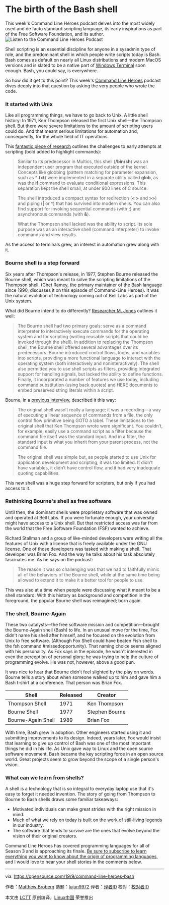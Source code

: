 [#]: collector: (lujun9972)
[#]: translator: ( )
[#]: reviewer: ( )
[#]: publisher: ( )
[#]: url: ( )
[#]: subject: (The birth of the Bash shell)
[#]: via: (https://opensource.com/19/9/command-line-heroes-bash)
[#]: author: (Matthew Broberg https://opensource.com/users/mbbroberghttps://opensource.com/users/mbbroberghttps://opensource.com/users/mbbroberghttps://opensource.com/users/mbbroberg)

The birth of the Bash shell
======
This week's Command Line Heroes podcast delves into the most widely used
and de facto standard scripting language, its early inspirations as part
of the Free Software Foundation, and its author.
![Listen to the Command Line Heroes Podcast][1]

Shell scripting is an essential discipline for anyone in a sysadmin type of role, and the predominant shell in which people write scripts today is Bash. Bash comes as default on nearly all Linux distributions and modern MacOS versions and is slated to be a native part of [Windows Terminal][2] soon enough. Bash, you could say, is everywhere.

So how did it get to this point? This week's [Command Line Heroes][3] podcast dives deeply into that question by asking the very people who wrote the code.

### It started with Unix

Like all programming things, we have to go back to Unix. A little shell history: In 1971, Ken Thompson released the first Unix shell—the Thompson shell. But there were severe limitations to the amount of scripting users could do. And that meant serious limitations for automation and, consequently, for the whole field of IT operations.

This [fantastic piece of research][4] outlines the challenges to early attempts at scripting (bold added to highlight commands):

> Similar to its predecessor in Multics, this shell (**/bin/sh**) was an independent user program that executed outside of the kernel. Concepts like globbing (pattern matching for parameter expansion, such as ***.txt**) were implemented in a separate utility called **glob**, as was the **if** command to evaluate conditional expressions. This separation kept the shell small, at under 900 lines of C source.
>
> The shell introduced a compact syntax for redirection (**&lt; &gt;** and **&gt;&gt;**) and piping (**|** or **^**) that has survived into modern shells. You can also find support for invoking sequential commands (with **;**) and asynchronous commands (with **&amp;**).
>
> What the Thompson shell lacked was the ability to script. Its sole purpose was as an interactive shell (command interpreter) to invoke commands and view results.

As the access to terminals grew, an interest in automation grew along with it.

### Bourne shell is a step forward

Six years after Thompson's release, in 1977, Stephen Bourne released the Bourne shell, which was meant to solve the scripting limitations of the Thompson shell. (Chet Ramey, the primary maintainer of the Bash language since 1990, discusses it on this episode of Command-Line Heroes). It was the natural evolution of technology coming out of Bell Labs as part of the Unix system.

What did Bourne intend to do differently? [Researcher M. Jones][4] outlines it well: 

> The Bourne shell had two primary goals: serve as a command interpreter to interactively execute commands for the operating system and for scripting (writing reusable scripts that could be invoked through the shell). In addition to replacing the Thompson shell, the Bourne shell offered several advantages over its predecessors. Bourne introduced control flows, loops, and variables into scripts, providing a more functional language to interact with the operating system (both interactively and noninteractively). The shell also permitted you to use shell scripts as filters, providing integrated support for handling signals, but lacked the ability to define functions. Finally, it incorporated a number of features we use today, including command substitution (using back quotes) and HERE documents to embed preserved string literals within a script.

Bourne, in a [previous interview][5], described it this way:

> The original shell wasn’t really a language; it was a recording—a way of executing a linear sequence of commands from a file, the only control flow primitive being GOTO a label. These limitations to the original shell that Ken Thompson wrote were significant. You couldn’t, for example, easily use a command script as a filter because the command file itself was the standard input. And in a filter, the standard input is what you inherit from your parent process, not the command file.
>
> The original shell was simple but, as people started to use Unix for application development and scripting, it was too limited. It didn’t have variables, it didn’t have control flow, and it had very inadequate quoting capabilities.

This new shell was a huge step forward for scripters, but only if you had access to it.

### Rethinking Bourne's shell as free software

Until then, the dominant shells were proprietary software that was owned and operated at Bell Labs. If you were fortunate enough, your university might have access to a Unix shell. But that restricted access was far from the world that the Free Software Foundation (FSF) wanted to achieve. 

Richard Stallman and a group of like-minded developers were writing all the features of Unix with a license that is freely available under the GNU license. One of those developers was tasked with making a shell. That developer was Brian Fox. And the way he talks about his task absolutely fascinates me. As he says on the podcast:

> The reason it was so challenging was that we had to faithfully mimic all of the behaviors of the Bourne shell, while at the same time being allowed to extend it to make it a better tool for people to use.

This was also at a time when people were discussing what it meant to be a shell standard. With this history as background and competition in the foreground, the popular Bourne shell was reimagined; born again.

### The shell, Bourne-Again

These two catalysts—the free software mission and competition—brought the Bourne-Again shell (Bash) to life. In an unusual move for the time, Fox didn't name his shell after himself, and he focused on the evolution from Unix to free software. (Although Fox Shell could have beaten Fish shell to the fsh command #missedopportunity). That naming choice seems aligned with his personality. As Fox says in the episode, he wasn't interested in even the perception of personal glory; he was trying to help the culture of programming evolve. He was not, however, above a good pun.

It was nice to hear that Bourne didn't feel slighted by the play on words. Bourne tells a story about when someone walked up to him and gave him a Bash t-shirt at a conference. That person was Brian Fox.

Shell | Released | Creator
---|---|---
Thompson Shell | 1971 | Ken Thompson
Bourne Shell | 1977 | Stephen Bourne
Bourne-Again Shell | 1989 | Brian Fox

With time, Bash grew in adoption. Other engineers started using it and submitting improvements to its design. Indeed, years later, Fox would insist that learning to give up control of Bash was one of the most important things he did in his life. As Unix gave way to Linux and the open source software movement, Bash became the key scripting force in an open source world. Great projects seem to grow beyond the scope of a single person's vision.

### What can we learn from shells?

A shell is a technology that is so integral to everyday laptop use that it's easy to forget it needed invention. The story of going from Thompson to Bourne to Bash shells draws some familiar takeaways:

  * Motivated individuals can make great strides with the right mission in mind.
  * Much of what we rely on today is built on the work of still-living legends in our industry.
  * The software that tends to survive are the ones that evolve beyond the vision of their original creators.



Command Line Heroes has covered programming languages for all of Season 3 and is approaching its finale. [Be sure to subscribe to learn everything you want to know about the origin of programming languages][3], and I would love to hear your shell stories in the comments below.

--------------------------------------------------------------------------------

via: https://opensource.com/19/9/command-line-heroes-bash

作者：[Matthew Broberg][a]
选题：[lujun9972][b]
译者：[译者ID](https://github.com/译者ID)
校对：[校对者ID](https://github.com/校对者ID)

本文由 [LCTT](https://github.com/LCTT/TranslateProject) 原创编译，[Linux中国](https://linux.cn/) 荣誉推出

[a]: https://opensource.com/users/mbbroberghttps://opensource.com/users/mbbroberghttps://opensource.com/users/mbbroberghttps://opensource.com/users/mbbroberg
[b]: https://github.com/lujun9972
[1]: https://opensource.com/sites/default/files/styles/image-full-size/public/lead-images/commnad_line_hereoes_ep6_blog-header-292x521.png?itok=Bs1RlwoW (Listen to the Command Line Heroes Podcast)
[2]: https://devblogs.microsoft.com/commandline/introducing-windows-terminal/
[3]: https://www.redhat.com/en/command-line-heroes
[4]: https://developer.ibm.com/tutorials/l-linux-shells/
[5]: https://www.computerworld.com.au/article/279011/-z_programming_languages_bourne_shell_sh
